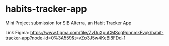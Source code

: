 # habits-tracker-app
Mini Project submission for SIB Alterra, an Habit Tracker App

Link Figma: https://www.figma.com/file/ZvDuXpuCMScg9pnnmkFvqk/habit-tracker-app?node-id=0%3A559&t=vZo3J5w4KeBl8FDd-1
